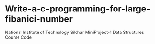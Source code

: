 # Write-a-c-programming-for-large-fibanici-number
National Institute of Technology Silchar
MiniProject-1
Data Structures
Course Code
